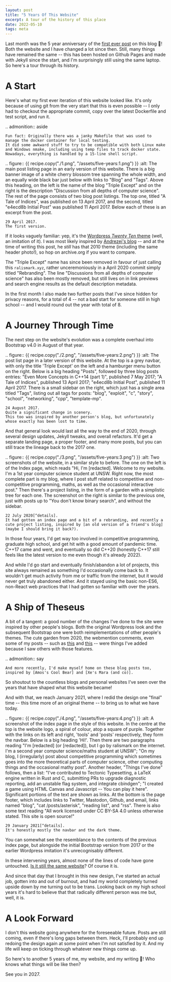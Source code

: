 ```yaml
---
layout: post
title: "5 Years Of This Website"
excerpt: A tour of the history of this place
date: 2022-05-10
tags: meta
---
```


Last month was the 5 year anniversary of the [first ever post] on this blog 🎉!
Both the website and I have changed a lot since then.
Still, many things have remained the same -- this has been hosted on Github Pages and made with Jekyll since the start, and I'm surprisingly still using the same laptop.
So here's a tour through its history.

[first ever post]: initial-post

# A Start

Here's what my first ever iteration of this website looked like.
It's only because of using git from the very start that this is even possible -- I only had to checkout the appropriate commit, copy over the latest Dockerfile and test script, and run it.

.. admonition:: aside

	Fun fact: Originally there was a janky Makefile that was used to manage the docker container for local testing.
	It did some awkward stuff to try to be compatible with both Linux make and Windows nmake, including using temp files to track docker state.
	Nowadays, everything is handled by a 15-line shell script.

.. figure:: {{ recipe.copy("./1.png", "/assets/five-years:1.png") }}
	:alt: The main post listing page in an early version of this website.
		There is a big banner image of a white cherry blossom tree spanning the whole width, and an equally wide black bar just below with links to "Blog" and "Tags".
		Above this heading, on the left is the name of the blog "Triple Except" and on the right is the description "Discussion from all depths of computer science".
		The rest of the page consists of two blog post listings.
		The top one, titled "A Tale of Indices", was published on 13 April 2017, and the second, titled "e4ecd8b Initial Post" was published 11 April 2017.
		Below each of these is an excerpt from the post.

	29 April 2017.
	The first version.

If it looks vaguely familiar: yep, it's the [Wordpress _Twenty Ten_ theme] (well, an imitation of it).
I was most likely inspired by [Andrezej's blog] -- and at the time of writing this post, he _still_ has that 2010 theme (including the same header photo!), so hop on archive.org if you want to compare.

[Wordpress _Twenty Ten_ theme]: https://wordpress.org/themes/twentyten/
[Andrezej's blog]: https://akrzemi1.wordpress.com/

The "Triple Except" name has since been removed in favour of just calling this `ralismark.xyz`, rather unceremoniously in a April 2020 commit simply titled "Rebranding".
The line "Discussions from all depths of computer science" has also been mostly removed, but still lives on in link previews and search engine results as the default description metadata.

In the first month I also made two further posts that I've since hidden for privacy reasons, for a total of 4 -- not a bad start for someone still in high school -- and I would round out the year with total of 8.

# A Journey Through Time

The next step on the website's evolution was a complete overhaul into Bootstrap v4.0 in August of that year.

.. figure:: {{ recipe.copy("./2.png", "/assets/five-years:2.png") }}
	:alt: The post list page in a later version of this website.
		At the top is a grey navbar, with only the title 'Triple Except' on the left and a hamburger menu button on the right.
		Below is a big heading "Posts", followed by three blog posts entries:
		"Even More Concepts in C++14 (part 1)", published 7 May 2017;
		"A Tale of Indices", published 13 April 2017;
		"e4ecd8b Initial Post", published 11 April 2017.
		There is a small sidebar on the right, which just has a single area titled "Tags", listing out all tags for posts: "blog", "exploit", "c", "story", "school", "networking", "cpp", "template-mp".

	24 August 2017.
	Quite a significant change in scenery.
	This too was inspired by another person's blog, but unfortunately whose exactly has been lost to time.

And that general look would last all the way to the end of 2020, through several design updates, Jekyll tweaks, and overall refactors.
It'd get a separate landing page, a proper footer, and many more posts, but you can still trace the lineage back to the 2017 one.

.. figure:: {{ recipe.copy("./3.png", "/assets/five-years:3.png") }}
	:alt: Two screenshots of the website, in a similar style to before.
		The one on the left is of the Index page, which reads
		"Hi, I'm [redacted]. Welcome to my website.
		I'm a 1st year computer science student at UNSW.
		Right now, the most complete part is my blog, where I post stuff related to
		competitive and non-competitive programming, maths, as well as the occasional interactive post."
		Then there's a project listing, in the form of a garden with a simplistic tree for each one.
		The screenshot on the right is similar to the previous one, just with posts up to "You don't know binary search", and without the sidebar.

	22 July 2020[^details].
	It had gotten an index page and a bit of a rebranding, and recently a cute project listing, inspired by [an old version of a friend's blog] (maybe I should bring it back?).

[^details]: The redacted bits are my old name.
	~~Also, the website used to be public on github; see [this post](going-private) for why that's no longer the case.~~
	*\[update 2023-01-15: it's public again\]*

[an old version of a friend's blog]: http://htmlpreview.github.io/?https://github.com/acenturyandabit/acenturyandabit.github.io/blob/68a24395b008dde778b6576c805a4346a35f06b7/index.html

In those four years, I'd get way too involved in competitive programming, graduate high school, and get hit with a good amount of pandemic time.
C++17 came and went, and eventually so did C++20 (honestly C++17 still feels like the latest version to me even though it's already 2022).

And while I'd go start and eventually finish/abandon a lot of projects, this site always remained as something I'd occasionally come back to.
It wouldn't get much activity from me or traffic from the internet, but it would never get truly abandoned either.
And it stayed using the basic non-ES6, non-React web practices that I had gotten so familiar with over the years.

# A Ship of Theseus

A bit of a tangent: a good number of the changes I've done to the site were inspired by other people's blogs.
Both the original Wordpress look and the subsequent Bootstrap one were both reimplementations of other people's themes.
The cute garden from 2020, the webmention comments, even some of my posts -- such as [this][uses] and [this][sidenotes] -- were things I've added because I saw others with those features.

[uses]: uses
[sidenotes]: inline-notes

.. admonition:: say

	And more recently, I'd make myself home on these blog posts too, inspired by [Amos's Cool Bear] and [Xe's Mara (and co)].

[Xe's Mara (and co)]: https://christine.website/blog/how-mara-works-2020-09-30
[Amos's Cool Bear]: https://fasterthanli.me/articles/peeking-inside-a-rust-enum

So shoutout to the countless blogs and personal websites I've seen over the years that have shaped what this website became!

And with that, we reach January 2021, where I redid the design one "final" time -- this time more of an original theme -- to bring us to what we have today.

.. figure:: {{ recipe.copy("./4.png", "/assets/five-years:4.png") }}
	:alt: A screenshot of the index page in the style of this website.
		In the centre at the top is the website logo, a spiral of colour, atop a square of purple.
		Together with the links on its left and right, 'tools' and 'posts' respectively, they form the navbar.
		Below is a big heading 'Hi!'.
		Then there are two paragraphs reading
		"I'm [redacted] (or [redacted]), but I go by ralismark on the internet.
		I'm a second year computer science/maths student at UNSW";
		"On my blog, I (irregularly) post about competitive programming which sometimes goes into the more theoretical parts of computer science, other computing things and the occasional mathy post".
		Another header, "Things I've done" follows, then a list:
		"I've contributed to Tectonic Typesetting, a LaTeX engine written in Rust and C, submitting PRs to upgrade diagnostic reporting, add an unstable flag system, and integrate cbindgen";
		"I created a game using HTML Canvas and Javascript -- You can play it here".
		Significant portions of the text are shown as links.
		At the bottom is the page footer, which includes links to Twitter, Mastodon, Github, and email, links named "blog", "cat /posts/asterisk", "reading list", and "rss".
		There is also some text reading "All work licensed under CC BY-SA 4.0 unless otherwise stated. This site is open source!"

	29 January 2021[^details].
	It's honestly mostly the navbar and the dark theme.

You can somewhat see the resemblance to the contents of the previous index page, but alongside the initial Bootstrap version from 2017 or the earlier Wordpress imitation it's unrecognisably different.

In these intervening years, almost none of the lines of code have gone untouched.
[Is it still the same website](https://en.wikipedia.org/wiki/Ship_of_Theseus)?
Of course it is.

And since that day that I brought in this new design, I've started an actual job, gotten into and out of burnout, and had my world completely turned upside down by me turning out to be trans.
Looking back on my high school years it's hard to believe that that radically different person was me but, well, it is.

# A Look Forward

I don't this website going anywhere for the foreseeable future.
Posts are still coming, even if there's long gaps between them.
Heck, I'll probably end up redoing the design again at some point when I'm not satisfied by it.
And my life will keep on ticking through whatever new things come up.

So here's to another 5 years of me, my website, and my writing 🥂!
Who knows what things will be like then?

See you in 2027.
